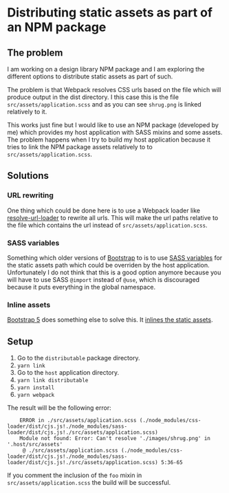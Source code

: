 # Distributing static assets as part of an NPM package

## The problem
I am working on a design library NPM package and I am exploring the different options to distribute static assets as part of such.

The problem is that Webpack resolves CSS urls based on the file which will produce output in the dist directory. I this case this is the file `src/assets/application.scss` and as you can see `shrug.png` is linked relatively to it.

This works just fine but I would like to use an NPM package (developed by me) which provides my host application with SASS mixins and some assets. The problem happens when I try to build my host application because it tries to link the NPM package assets relatively to to `src/assets/application.scss`.

## Solutions

### URL rewriting
One thing which could be done here is to use a Webpack loader like [resolve-url-loader](https://github.com/bholloway/resolve-url-loader) to rewrite all urls. This will make the url paths relative to the file which contains the url instead of `src/assets/application.scss`.

### SASS variables
Something which older versions of [Bootstrap](https://getbootstrap.com/) to is to use [SASS variables](https://github.com/twbs/bootstrap-sass/blob/b34765d8a6aa775816c59012b2d6b30c4c66a8e9/assets/stylesheets/bootstrap/_variables.scss#L83) for the static assets path which could be overriden by the host application. Unfortunately I do not think that this is a good option anymore because you will have to use SASS `@import` instead of `@use`, which is discouraged because it puts everything in the global namespace.

### Inline assets
[Bootstrap 5](https://getbootstrap.com/) does something else to solve this. It [inlines the static assets](https://github.com/twbs/bootstrap/blob/f6694b74405261ed454d409ea5251f08cdf6c51c/scss/_variables.scss#L540).

## Setup

1. Go to the `distributable` package directory.
2. `yarn link`
3. Go to the `host` application directory.
4. `yarn link distributable`
5. `yarn install`
6. `yarn webpack`

The result will be the following error:
```
    ERROR in ./src/assets/application.scss (./node_modules/css-loader/dist/cjs.js!./node_modules/sass-loader/dist/cjs.js!./src/assets/application.scss)
    Module not found: Error: Can't resolve './images/shrug.png' in '.host/src/assets'
     @ ./src/assets/application.scss (./node_modules/css-loader/dist/cjs.js!./node_modules/sass-loader/dist/cjs.js!./src/assets/application.scss) 5:36-65
```

If you comment the inclusion of the `foo` mixin in `src/assets/application.scss` the build will be successful.
